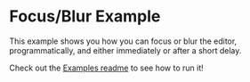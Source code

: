 
# Focus/Blur Example


This example shows you how you can focus or blur the editor, programmatically, and either immediately or after a short delay.

Check out the [Examples readme](..) to see how to run it!
